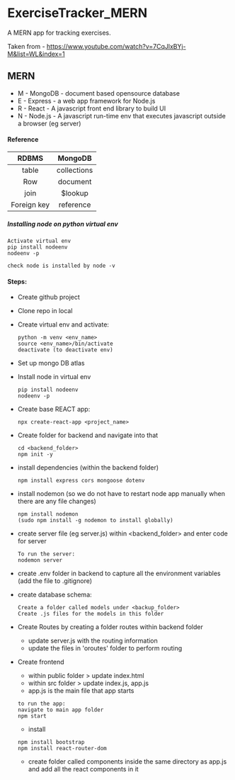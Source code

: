 # ExerciseTracker_MERN

A MERN app for tracking exercises.

Taken from - https://www.youtube.com/watch?v=7CqJlxBYj-M&list=WL&index=1

## MERN

- M - MongoDB - document based opensource database
- E - Express - a web app framework for Node.js
- R - React - A javascript front end library to build UI
- N - Node.js - A javascript run-time env that executes javascript outside a browser (eg server)

#### Reference

|    RDBMS    |   MongoDB   |
| :---------: | :---------: |
|    table    | collections |
|     Row     |  document   |
|    join     |   $lookup   |
| Foreign key |  reference  |

##### Installing node on python virtual env

    Activate virtual env
    pip install nodeenv
    nodeenv -p

    check node is installed by node -v

#### Steps:

- Create github project
- Clone repo in local
- Create virtual env and activate:
  ```
  python -m venv <env_name>
  source <env_name>/bin/activate
  deactivate (to deactivate env)
  ```
- Set up mongo DB atlas
- Install node in virtual env
  ```
  pip install nodeenv
  nodeenv -p
  ```
- Create base REACT app:
  ```
  npx create-react-app <project_name>
  ```
- Create folder for backend and navigate into that
  ```
  cd <backend_folder>
  npm init -y
  ```
- install dependencies (within the backend folder)
  ```
  npm install express cors mongoose dotenv
  ```
- install nodemon (so we do not have to restart node app manually when there are any file changes)
  ```
  npm install nodemon
  (sudo npm install -g nodemon to install globally)
  ```
- create server file (eg server.js) within <backend_folder> and enter code for server
  ```
  To run the server:
  nodemon server
  ```
- create .env folder in backend to capture all the environment variables (add the file to .gitignore)

- create database schema:
  ```
  Create a folder called models under <backup_folder>
  Create .js files for the models in this folder
  ```
- Create Routes by creating a folder routes within backend folder

  - update server.js with the routing information
  - update the files in 'oroutes' folder to perform routing

- Create frontend

  - within public folder > update index.html
  - within src folder > update index.js, app.js
  - app.js is the main file that app starts

  ```
  to run the app:
  navigate to main app folder
  npm start
  ```

  - install

  ```
  npm install bootstrap
  npm install react-router-dom

  ```

  - create folder called components inside the same directory as app.js and add all the react components in it
